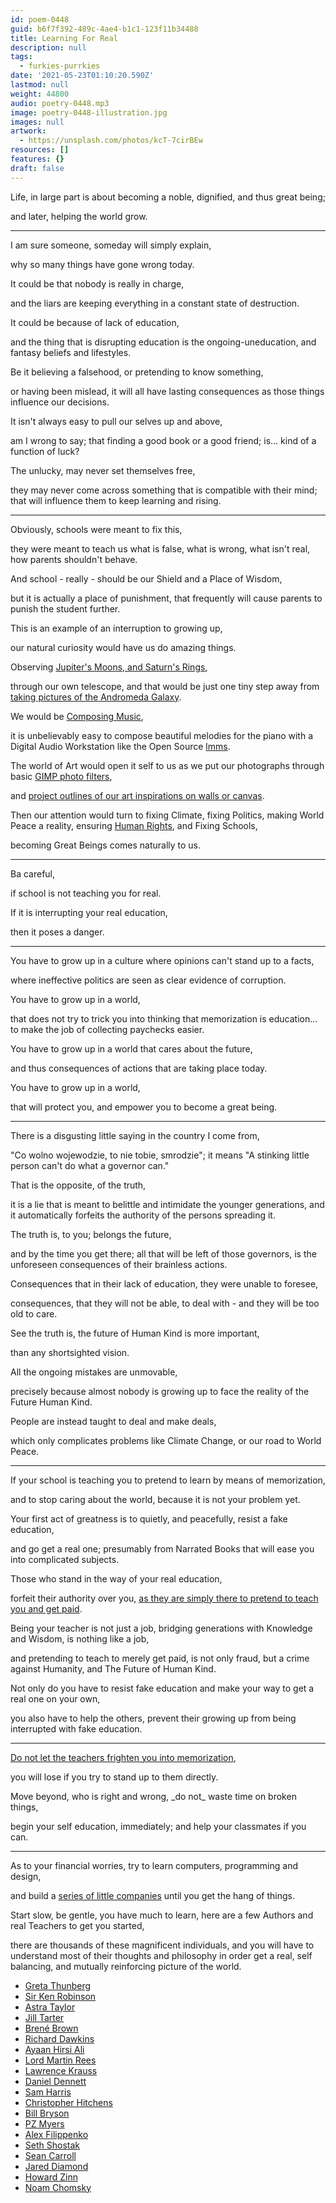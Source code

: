 ```yaml
---
id: poem-0448
guid: b6f7f392-489c-4ae4-b1c1-123f11b34488
title: Learning For Real
description: null
tags:
  - furkies-purrkies
date: '2021-05-23T01:10:20.590Z'
lastmod: null
weight: 44800
audio: poetry-0448.mp3
image: poetry-0448-illustration.jpg
images: null
artwork:
  - https://unsplash.com/photos/kcT-7cirBEw
resources: []
features: {}
draft: false
---
```


Life, in large part is about becoming a noble, dignified, and thus great being;

and later, helping the world grow.

---

I am sure someone, someday will simply explain,

why so many things have gone wrong today.

It could be that nobody is really in charge,

and the liars are keeping everything in a constant state of destruction.

It could be because of lack of education,

and the thing that is disrupting education is the ongoing-uneducation, and fantasy beliefs and lifestyles.

Be it believing a falsehood, or pretending to know something,

or having been mislead, it will all have lasting consequences as those things influence our decisions.

It isn't always easy to pull our selves up and above,

am I wrong to say; that finding a good book or a good friend; is... kind of a function of luck?

The unlucky, may never set themselves free,

they may never come across something that is compatible with their mind; that will influence them to keep learning and rising.

---

Obviously, schools were meant to fix this,

they were meant to teach us what is false, what is wrong, what isn't real, how parents shouldn't behave.

And school - really - should be our Shield and a Place of Wisdom,

but it is actually a place of punishment, that frequently will cause parents to punish the student further.

This is an example of an interruption to growing up,

our natural curiosity would have us do amazing things.

Observing [Jupiter's Moons, and Saturn's Rings](https://en.wikipedia.org/wiki/Galileo_Galilei),

through our own telescope, and that would be just one tiny step away from [taking pictures of the Andromeda Galaxy](https://www.youtube.com/watch?v=pXcRKoxTPVg).

We would be [Composing Music](https://www.youtube.com/watch?v=0sRvkaxh8EU),

it is unbelievably easy to compose beautiful melodies for the piano with a Digital Audio Workstation like the Open Source [lmms](https://www.youtube.com/results?search_query=lmms).

The world of Art would open it self to us as we put our photographs through basic [GIMP photo filters](https://www.youtube.com/results?search_query=GIMP+filters+tutorial),

and [project outlines of our art inspirations on walls or canvas](https://www.youtube.com/watch?v=G1fAWGTTFdY).

Then our attention would turn to fixing Climate, fixing Politics, making World Peace a reality, ensuring [Human Rights](https://www.youtube.com/watch?v=hTlrSYbCbHE), and Fixing Schools,

becoming Great Beings comes naturally to us.

---

Ba careful,

if school is not teaching you for real.

If it is interrupting your real education,

then it poses a danger.

---

You have to grow up in a culture where opinions can't stand up to a facts,

where ineffective politics are seen as clear evidence of corruption.

You have to grow up in a world,

that does not try to trick you into thinking that memorization is education... to make the job of collecting paychecks easier.

You have to grow up in a world that cares about the future,

and thus consequences of actions that are taking place today.

You have to grow up in a world,

that will protect you, and empower you to become a great being.

---

There is a disgusting little saying in the country I come from,

"Co wolno wojewodzie, to nie tobie, smrodzie"; it means "A stinking little person can't do what a governor can."

That is the opposite, of the truth,

it is a lie that is meant to belittle and intimidate the younger generations, and it automatically forfeits the authority of the persons spreading it.

The truth is, to you; belongs the future,

and by the time you get there; all that will be left of those governors, is the unforeseen consequences of their brainless actions.

Consequences that in their lack of education, they were unable to foresee,

consequences, that they will not be able, to deal with - and they will be too old to care.

See the truth is, the future of Human Kind is more important,

than any shortsighted vision.

All the ongoing mistakes are unmovable,

precisely because almost nobody is growing up to face the reality of the Future Human Kind.

People are instead taught to deal and make deals,

which only complicates problems like Climate Change, or our road to World Peace.

---

If your school is teaching you to pretend to learn by means of memorization,

and to stop caring about the world, because it is not your problem yet.

Your first act of greatness is to quietly, and peacefully, resist a fake education,

and go get a real one; presumably from Narrated Books that will ease you into complicated subjects.

Those who stand in the way of your real education,

forfeit their authority over you, [as they are simply there to pretend to teach you and get paid](https://www.youtube.com/watch?v=fmoor8DwqW4).

Being your teacher is not just a job, bridging generations with Knowledge and Wisdom, is nothing like a job,

and pretending to teach to merely get paid, is not only fraud, but a crime against Humanity, and The Future of Human Kind.

Not only do you have to resist fake education and make your way to get a real one on your own,

you also have to help the others, prevent their growing up from being interrupted with fake education.

---

[Do not let the teachers frighten you into memorization](https://www.youtube.com/watch?v=lwEFEIxcj4Q),

you will lose if you try to stand up to them directly.

Move beyond, who is right and wrong, \_do not\_ waste time on broken things,

begin your self education, immediately; and help your classmates if you can.

---

As to your financial worries, try to learn computers, programming and design,

and build a [series of little companies](https://www.youtube.com/watch?v=ZoqgAy3h4OM) until you get the hang of things.

Start slow, be gentle, you have much to learn, here are a few Authors and real Teachers to get you started,

there are thousands of these magnificent individuals, and you will have to understand most of their thoughts and philosophy in order get a real, self balancing, and mutually reinforcing picture of the world.

*   [Greta Thunberg](https://www.youtube.com/results?search_query=Greta+Thunberg)
*   [Sir Ken Robinson](https://www.youtube.com/results?search_query=Sir+Ken+Robinson)
*   [Astra Taylor](https://www.youtube.com/results?search_query=Astra+Taylor)
*   [Jill Tarter](https://www.youtube.com/results?search_query=Jill+Tarter)
*   [Brené Brown](https://www.youtube.com/results?search_query=Brene+Brown)
*   [Richard Dawkins](https://www.youtube.com/results?search_query=Richard+Dawkins)
*   [Ayaan Hirsi Ali](https://www.youtube.com/results?search_query=Ayaan+Hirsi+Ali)
*   [Lord Martin Rees](https://www.youtube.com/results?search_query=Lord+Martin+Rees)
*   [Lawrence Krauss](https://www.youtube.com/results?search_query=Lawrence+Krauss)
*   [Daniel Dennett](https://www.youtube.com/results?search_query=Dan+Dennett)
*   [Sam Harris](https://www.youtube.com/results?search_query=Sam+Harris)
*   [Christopher Hitchens](https://www.youtube.com/results?search_query=Christopher+Hitchens)
*   [Bill Bryson](https://www.youtube.com/results?search_query=Bill+Bryson)
*   [PZ Myers](https://www.youtube.com/results?search_query=PZ+Myers)
*   [Alex Filippenko](https://www.youtube.com/results?search_query=Alex+Filippenko)
*   [Seth Shostak](https://www.youtube.com/results?search_query=Seth+Shostak)
*   [Sean Carroll](https://www.youtube.com/results?search_query=Sean+Carroll)
*   [Jared Diamond](https://www.youtube.com/results?search_query=Jared+Diamond)
*   [Howard Zinn](https://www.youtube.com/results?search_query=Howard+Zinn)
*   [Noam Chomsky](https://www.youtube.com/results?search_query=Noam+Chomsky)
